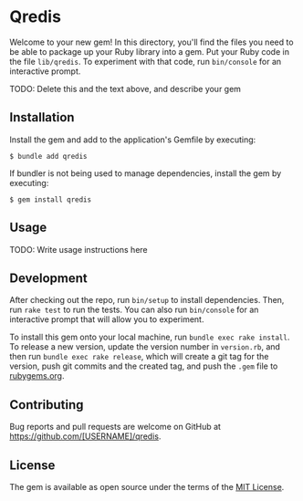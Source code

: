 # Qredis

Welcome to your new gem! In this directory, you'll find the files you need to be able to package up your Ruby library into a gem. Put your Ruby code in the file `lib/qredis`. To experiment with that code, run `bin/console` for an interactive prompt.

TODO: Delete this and the text above, and describe your gem

## Installation

Install the gem and add to the application's Gemfile by executing:

    $ bundle add qredis

If bundler is not being used to manage dependencies, install the gem by executing:

    $ gem install qredis

## Usage

TODO: Write usage instructions here

## Development

After checking out the repo, run `bin/setup` to install dependencies. Then, run `rake test` to run the tests. You can also run `bin/console` for an interactive prompt that will allow you to experiment.

To install this gem onto your local machine, run `bundle exec rake install`. To release a new version, update the version number in `version.rb`, and then run `bundle exec rake release`, which will create a git tag for the version, push git commits and the created tag, and push the `.gem` file to [rubygems.org](https://rubygems.org).

## Contributing

Bug reports and pull requests are welcome on GitHub at https://github.com/[USERNAME]/qredis.

## License

The gem is available as open source under the terms of the [MIT License](https://opensource.org/licenses/MIT).
